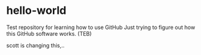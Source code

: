 # hello-world
Test repository for learning how to use GitHub
Just trying to figure out how this GitHub software works. (TEB)

scott is changing this,..

